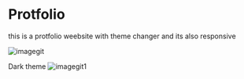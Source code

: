 # Protfolio
this is a protfolio weebsite with theme changer and its also responsive

![imagegit](https://user-images.githubusercontent.com/98200594/150716180-f747cffe-2ea1-4059-a59d-ad6b6cbbb7c6.png)

Dark theme
![imagegit1](https://user-images.githubusercontent.com/98200594/150716204-b9f2e3cf-0aaa-48b4-a4b1-7ca72ebdf97d.png)
